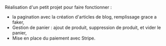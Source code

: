 Réalisation d'un petit projet pour faire fonctionner :
- la pagination avec la création d'articles de blog, remplissage grace a faker,
- Gestion de panier : ajout de produit, suppression de produit, et vider le panier,
- Mise en place du paiement avec Stripe.